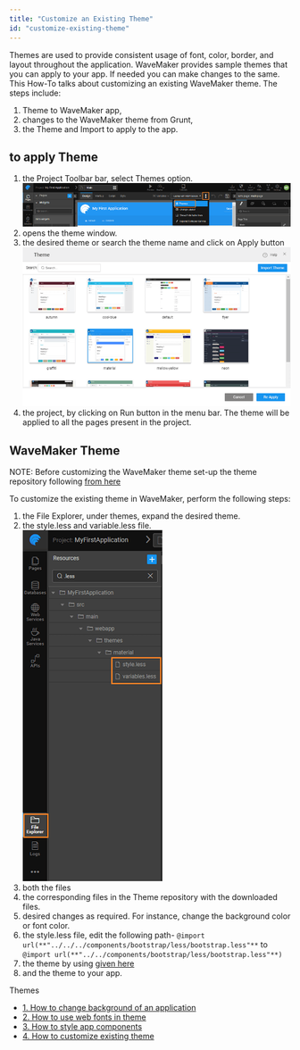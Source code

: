 ```yaml
---
title: "Customize an Existing Theme"
id: "customize-existing-theme"
---
```


Themes are used to provide consistent usage of font, color, border, and layout throughout the application. WaveMaker provides sample themes that you can apply to your app. If needed you can make changes to the same. This How-To talks about customizing an existing WaveMaker theme. The steps include:

1. Theme to WaveMaker app,
2. changes to the WaveMaker theme from Grunt,
3. the Theme and Import to apply to the app.

## to apply Theme

1. the Project Toolbar bar, select Themes option. [![](../assets/theme_change.png)](../assets/theme_change.png)
2. opens the theme window.
3. the desired theme or search the theme name and click on Apply button [![](../assets/Themes.png)](../assets/Themes.png)
4. the project, by clicking on Run button in the menu bar. The theme will be applied to all the pages present in the project.

## **WaveMaker Theme**

NOTE: Before customizing the WaveMaker theme set-up the theme repository following [from here](/learn/app-development/ui-design/themes/#create-theme)

To customize the existing theme in WaveMaker, perform the following steps:

1. the File Explorer, under themes, expand the desired theme.
2. the style.less and variable.less file. [![](../assets/theme_customize.png)](../assets/theme_customize.png)
3. both the files
4. the corresponding files in the Theme repository with the downloaded files.
5. desired changes as required. For instance, change the background color or font color.
6. the style.less file, edit the following path- `@import url(**"../../../components/bootstrap/less/bootstrap.less"**` to `@import url(**"../../components/bootstrap/less/bootstrap.less"**)`
7. the theme by using [given here](/learn/app-development/ui-design/themes/#build-theme)
8. [](/learn/app-development/ui-design/themes/#import-theme)and [](/learn/app-development/ui-design/themes/#apply-theme)the theme to your app.

Themes

- [1\. How to change background of an application](/learn/how-tos/customizing-theme/#background)
- [2\. How to use web fonts in theme](/learn/how-tos/customizing-theme/#web-fonts)
- [3\. How to style app components](/learn/how-tos/customizing-theme/#styling)
- [4\. How to customize existing theme](#)
